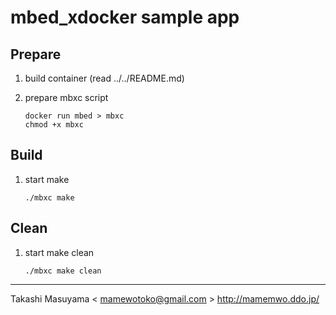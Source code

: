 mbed_xdocker sample app
=======================

Prepare
-------
1. build container (read ../../README.md)
2. prepare mbxc script

   ```
   docker run mbed > mbxc
   chmod +x mbxc
   ```

Build
-----
1. start make

    ```
    ./mbxc make
    ```

Clean
-----
1. start make clean

    ```
    ./mbxc make clean
    ```

----
Takashi Masuyama < mamewotoko@gmail.com >
http://mamemwo.ddo.jp/
